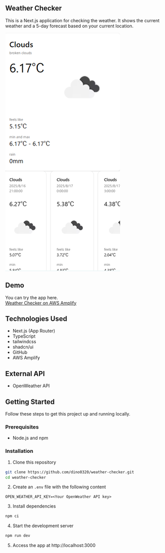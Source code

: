 ## Weather Checker
This is a Next.js application for checking the weather. It shows the current weather and a 5-day forecast based on your current location.

![Weather checker image](images_for_readme/weather-checker.png)

## Demo
You can try the app here.  
[Weather Checker on AWS Amplify](https://main.d29yly3drdj0zh.amplifyapp.com/)

## Technologies Used
- Next.js (App Router)
- TypeScript
- tailwindcss
- shadcn/ui
- GitHub
- AWS Amplify

## External API
- OpenWeather API

## Getting Started
Follow these steps to get this project up and running locally.

### Prerequisites
- Node.js and npm

### Installation
1. Clone this repository
  ```bash
  git clone https://github.com/dino0320/weather-checker.git
  cd weather-checker
  ```
2. Create an `.env` file with the following content
  ```env
  OPEN_WEATHER_API_KEY=<Your OpenWeather API key>
  ```

3. Install dependencies
  ```bash
  npm ci
  ```

4. Start the development server
  ```bash
  npm run dev
  ```

5. Access the app at http://localhost:3000